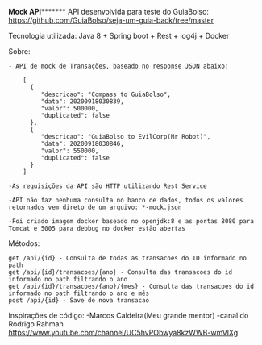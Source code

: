 ****************Mock API***********************
API desenvolvida para teste do GuiaBolso: https://github.com/GuiaBolso/seja-um-guia-back/tree/master

Tecnologia utilizada: Java 8 + Spring boot + Rest + log4j + Docker

Sobre:

	- API de mock de Transações, baseado no response JSON abaixo:
	
	    [
		  {
			 "descricao": "Compass to GuiaBolso",
			 "data": 20200918030839,
			 "valor": 500000,
			 "duplicated": false
		  },
		  {
			 "descricao": "GuiaBolso to EvilCorp(Mr Robot)",
			 "data": 20200918030846,
			 "valor": 550000,
			 "duplicated": false
		  }
		]

	-As requisições da API são HTTP utilizando Rest Service
	
	-API não faz nenhuma consulta no banco de dados, todos os valores retornados vem direto de um arquivo: *-mock.json
	
	-Foi criado imagem docker baseado no openjdk:8 e as portas 8080 para Tomcat e 5005 para debbug no docker estão abertas
	
Métodos:

	get /api/{id} - Consulta de todas as transacoes do ID informado no path
	get /api/{id}/transacoes/{ano} - Consulta das transacoes do id informado no path filtrando o ano
	get /api/{id}/transacoes/{ano}/{mes} - Consulta das transacoes do id informado no path filtrando o ano e mês
	post /api/{id} - Save de nova transacao

Inspirações de código:
	-Marcos Caldeira(Meu grande mentor)
	-canal do Rodrigo Rahman https://www.youtube.com/channel/UC5hvPObwya8kzWWB-wmVlXg
